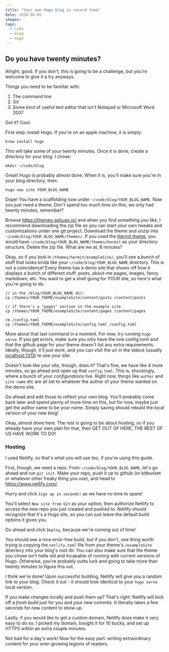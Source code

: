```yaml
---
title: "Your own Hugo blog in record time"
date: 2020-06-05
images:
tags: 
  - code
  - blog
  - hugo
---
```


## Do you have twenty minutes?

Alright, good. If you don't, this is going to be a challenge, but you're welcome to give it a try anyways.

Things you need to be familiar with:

1. The command line
2. Git
3. Some kind of useful text editor that isn't Notepad or Microsoft Word 2007

Got it? Cool.

First step: install Hugo. If you're on an apple machine, it is simply:

```
brew install hugo
```

This will take some of your twenty minutes. Once it is done, create a directory for your blog. I chose:

```
mkdir ~/code/blog
```

Great! Hugo is probably almost done. When it is, you'll make sure you're in your blog directory, then:

```
hugo new site YOUR_BLOG_NAME
```

Dope! You have a scaffolding now under `~/code/blog/YOUR_BLOG_NAME`. Now you just need a theme. Don't spend too much time on this; we only had twenty minutes, remember? 

Browse https://themes.gohugo.io/ and when you find something you like, I recommend downloading the zip file so you can start your own tweaks and customizations under one git project. Download the theme and unzip into `~/code/blog/YOUR_BLOG_NAME/themes/`. If you used the [Hermit theme](https://github.com/Track3/hermit), you would have `~/code/blog/YOUR_BLOG_NAME/themes/hermit` as your directory structure. Delete the zip file. What are we at, 8 minutes?

Okay, so if you look in `/themes/hermit/exampleSite/`, you'll see a bunch of stuff that looks kinda like your `~/code/blog/YOUR_BLOG_NAME` directory. This is not a coincidence! Every theme has a demo site that shows off how it displays a bunch of different stuff: posts, about-me pages, images, fancy markdown, etc. You want to get a shell going for YOUR site, so here's what you're going to do.

```
// in the /blog/YOUR_BLOG_NAME dir:
cp /themes/YOUR_THEME/exampleSite/content/posts /content/posts

// if there's a "pages" section in the example site
cp /themes/YOUR_THEME/exampleSite/content/pages /content/pages

rm /config.toml
cp /themes/YOUR_THEME/exampleSite/config.toml /config.toml
```

More about that last command in a moment. For now, try running `hugo serve`. If you get errors, make sure you only have the one config.toml and that the github page for your theme doesn't list any extra requirements. Ideally, though, it'll *just work*, and you can visit the url in the stdout (usually [localhost:1313](http://localhost:1313/)) to see your site.

Doesn't look like *your* site, though, does it? That's fine, we have like 4 more minutes, so go ahead and open up that `config.toml`. This is, shockingly, where a bunch of your *configurations* live. Right now, things like `author` and `site name` etc are all set to whatever the author of your theme wanted on the demo site. 

Go ahead and edit those to reflect your own blog. You'll probably come back later and spend plenty of more time on this, but for now, maybe just get the author name to be your name. Simply saving should rebuild the local version of your new blog!

Okay, almost done here. The rest is going to be about hosting, so if you already have your own plan for that, then GET OUT OF HERE, THE REST OF US HAVE WORK TO DO!

### Hosting

I used Netlify, so that's what you will use too, if you're using this guide.

First, though, we need a repo. From `~/code/blog/YOUR_BLOG_NAME`, let's go ahead and run `git init`. Make your repo, push it up to github (or bitbucket or whatever other freaky thing you use), and head to https://www.netlify.com/.

Hurry and click `Sign up in seconds!` as we have no time to spare!

You'll select `New site from Git` as your option, then authorize Netlify to access the new repo you just created and pushed to. Netlify should recognize that it's a Hugo site, so you can just leave the default build options it gives you.

Go ahead and click `Deploy`, because we're running out of time!

You should see a nice error-free build, but if you don't, one thing worth trying is copying the `netlify.toml` file from your theme's `/exampleSite` directory into your blog's root dir. You can also make sure that the theme you chose isn't hella old and incapable of running with current versions of Hugo. Otherwise, you're probably outta luck and going to take more than twenty minutes to figure this out.

I think we're done! Upon successful building, Netlify will give you a random link to your blog. Check it out - it should look identical to your `hugo serve` local version. 

If you make changes locally and push them up? That's right: Netlify will kick off a *fresh build* just for you and your new commits. It literally takes a few seconds for new content to show up.

Lastly, if you would like to get a custom domain, Netlify does make it very easy to do so. I picked my domain, bought it for 10 bucks, and set up HTTPS within an extra couple minutes. 

Not bad for a day's work! Now for the easy part: writing extraordinary content for your ever-growing legions of readers.